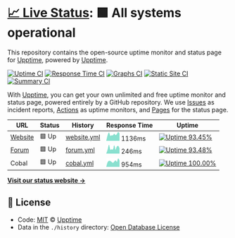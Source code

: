 # [📈 Live Status](https://demo.upptime.js.org): <!--live status--> **🟩 All systems operational**

This repository contains the open-source uptime monitor and status page for [Upptime](https://upptime.js.org), powered by [Upptime](https://github.com/upptime/upptime).

[![Uptime CI](https://github.com/koj-co/upptime/workflows/Uptime%20CI/badge.svg)](https://github.com/koj-co/upptime/actions?query=workflow%3A%22Uptime+CI%22)
[![Response Time CI](https://github.com/koj-co/upptime/workflows/Response%20Time%20CI/badge.svg)](https://github.com/koj-co/upptime/actions?query=workflow%3A%22Response+Time+CI%22)
[![Graphs CI](https://github.com/koj-co/upptime/workflows/Graphs%20CI/badge.svg)](https://github.com/koj-co/upptime/actions?query=workflow%3A%22Graphs+CI%22)
[![Static Site CI](https://github.com/koj-co/upptime/workflows/Static%20Site%20CI/badge.svg)](https://github.com/koj-co/upptime/actions?query=workflow%3A%22Static+Site+CI%22)
[![Summary CI](https://github.com/koj-co/upptime/workflows/Summary%20CI/badge.svg)](https://github.com/koj-co/upptime/actions?query=workflow%3A%22Summary+CI%22)

With [Upptime](https://upptime.js.org), you can get your own unlimited and free uptime monitor and status page, powered entirely by a GitHub repository. We use [Issues](https://github.com/upptime/upptime/issues) as incident reports, [Actions](https://github.com/upptime/upptime/actions) as uptime monitors, and [Pages](https://demo.upptime.js.org) for the status page.

<!--start: status pages-->
<!-- This summary is generated by Upptime (https://github.com/upptime/upptime) -->
<!-- Do not edit this manually, your changes will be overwritten -->

| URL                                      | Status | History                                                                            | Response Time                                                                 | Uptime                                                                                                                                                                                                    |
| ---------------------------------------- | ------ | ---------------------------------------------------------------------------------- | ----------------------------------------------------------------------------- | --------------------------------------------------------------------------------------------------------------------------------------------------------------------------------------------------------- |
| [Website](https://www.seven-ig.de)       | 🟩 Up  | [website.yml](https://github.com/c0ball/Uptime/commits/master/history/website.yml) | <img alt="Response time graph" src="./graphs/website.png" height="20"> 1136ms | [![Uptime 93.45%](https://img.shields.io/endpoint?url=https%3A%2F%2Fraw.githubusercontent.com%2Fc0ball%2FUptime%2Fmaster%2Fapi%2Fwebsite%2Fuptime.json)](https://c0ball.github.io/Uptime/history/website) |
| [Forum](https://www.seven-ig.de/phpBB3/) | 🟩 Up  | [forum.yml](https://github.com/c0ball/Uptime/commits/master/history/forum.yml)     | <img alt="Response time graph" src="./graphs/forum.png" height="20"> 246ms    | [![Uptime 93.48%](https://img.shields.io/endpoint?url=https%3A%2F%2Fraw.githubusercontent.com%2Fc0ball%2FUptime%2Fmaster%2Fapi%2Fforum%2Fuptime.json)](https://c0ball.github.io/Uptime/history/forum)     |
| Cobal                                    | 🟩 Up  | [cobal.yml](https://github.com/c0ball/Uptime/commits/master/history/cobal.yml)     | <img alt="Response time graph" src="./graphs/cobal.png" height="20"> 954ms    | [![Uptime 100.00%](https://img.shields.io/endpoint?url=https%3A%2F%2Fraw.githubusercontent.com%2Fc0ball%2FUptime%2Fmaster%2Fapi%2Fcobal%2Fuptime.json)](https://c0ball.github.io/Uptime/history/cobal)    |

<!--end: status pages-->

[**Visit our status website →**](https://demo.upptime.js.org)

## 📄 License

- Code: [MIT](./LICENSE) © [Upptime](https://upptime.js.org)
- Data in the `./history` directory: [Open Database License](https://opendatacommons.org/licenses/odbl/1-0/)
